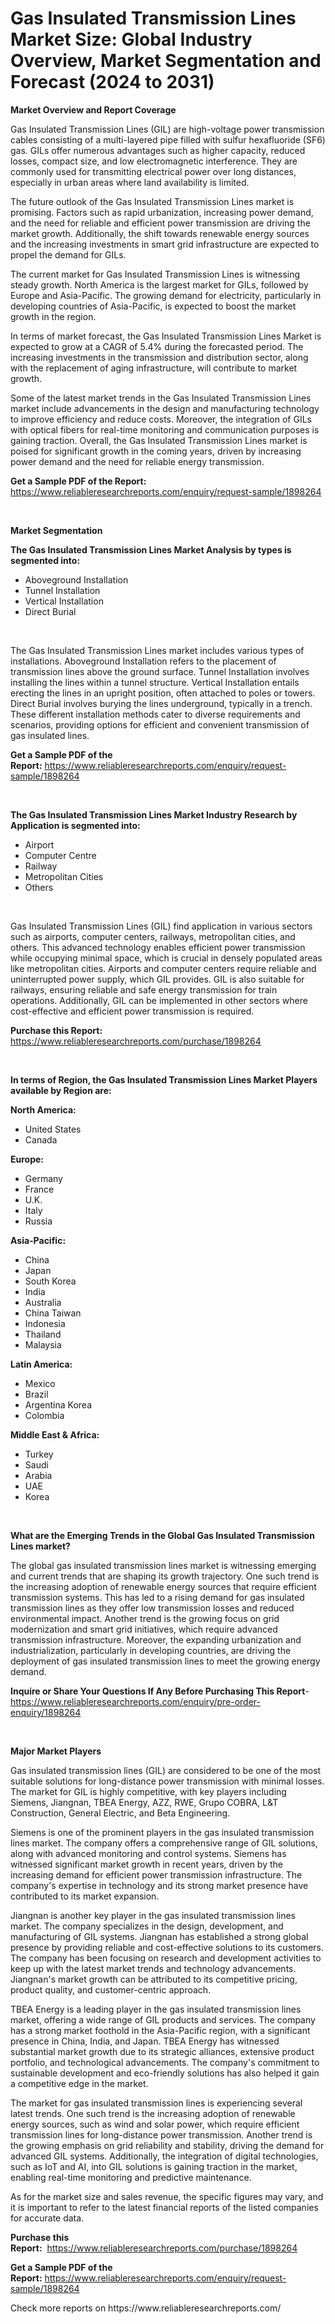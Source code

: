 <p><h1>Gas Insulated Transmission Lines Market Size: Global Industry Overview, Market Segmentation and Forecast (2024 to 2031)</h1></p><p><strong>Market Overview and Report Coverage</strong></p>
<p><p>Gas Insulated Transmission Lines (GIL) are high-voltage power transmission cables consisting of a multi-layered pipe filled with sulfur hexafluoride (SF6) gas. GILs offer numerous advantages such as higher capacity, reduced losses, compact size, and low electromagnetic interference. They are commonly used for transmitting electrical power over long distances, especially in urban areas where land availability is limited. </p><p>The future outlook of the Gas Insulated Transmission Lines market is promising. Factors such as rapid urbanization, increasing power demand, and the need for reliable and efficient power transmission are driving the market growth. Additionally, the shift towards renewable energy sources and the increasing investments in smart grid infrastructure are expected to propel the demand for GILs. </p><p>The current market for Gas Insulated Transmission Lines is witnessing steady growth. North America is the largest market for GILs, followed by Europe and Asia-Pacific. The growing demand for electricity, particularly in developing countries of Asia-Pacific, is expected to boost the market growth in the region. </p><p>In terms of market forecast, the Gas Insulated Transmission Lines Market is expected to grow at a CAGR of 5.4% during the forecasted period. The increasing investments in the transmission and distribution sector, along with the replacement of aging infrastructure, will contribute to market growth. </p><p>Some of the latest market trends in the Gas Insulated Transmission Lines market include advancements in the design and manufacturing technology to improve efficiency and reduce costs. Moreover, the integration of GILs with optical fibers for real-time monitoring and communication purposes is gaining traction. Overall, the Gas Insulated Transmission Lines market is poised for significant growth in the coming years, driven by increasing power demand and the need for reliable energy transmission.</p></p>
<p><strong>Get a Sample PDF of the Report:</strong> <a href="https://www.reliableresearchreports.com/enquiry/request-sample/1898264">https://www.reliableresearchreports.com/enquiry/request-sample/1898264</a></p>
<p>&nbsp;</p>
<p><strong>Market Segmentation</strong></p>
<p><strong>The Gas Insulated Transmission Lines Market Analysis by types is segmented into:</strong></p>
<p><ul><li>Aboveground Installation</li><li>Tunnel Installation</li><li>Vertical Installation</li><li>Direct Burial</li></ul></p>
<p>&nbsp;</p>
<p><p>The Gas Insulated Transmission Lines market includes various types of installations. Aboveground Installation refers to the placement of transmission lines above the ground surface. Tunnel Installation involves installing the lines within a tunnel structure. Vertical Installation entails erecting the lines in an upright position, often attached to poles or towers. Direct Burial involves burying the lines underground, typically in a trench. These different installation methods cater to diverse requirements and scenarios, providing options for efficient and convenient transmission of gas insulated lines.</p></p>
<p><strong>Get a Sample PDF of the Report:</strong>&nbsp;<a href="https://www.reliableresearchreports.com/enquiry/request-sample/1898264">https://www.reliableresearchreports.com/enquiry/request-sample/1898264</a></p>
<p>&nbsp;</p>
<p><strong>The Gas Insulated Transmission Lines Market Industry Research by Application is segmented into:</strong></p>
<p><ul><li>Airport</li><li>Computer Centre</li><li>Railway</li><li>Metropolitan Cities</li><li>Others</li></ul></p>
<p>&nbsp;</p>
<p><p>Gas Insulated Transmission Lines (GIL) find application in various sectors such as airports, computer centers, railways, metropolitan cities, and others. This advanced technology enables efficient power transmission while occupying minimal space, which is crucial in densely populated areas like metropolitan cities. Airports and computer centers require reliable and uninterrupted power supply, which GIL provides. GIL is also suitable for railways, ensuring reliable and safe energy transmission for train operations. Additionally, GIL can be implemented in other sectors where cost-effective and efficient power transmission is required.</p></p>
<p><strong>Purchase this Report:</strong>&nbsp; <a href="https://www.reliableresearchreports.com/purchase/1898264">https://www.reliableresearchreports.com/purchase/1898264</a></p>
<p>&nbsp;</p>
<p><strong>In terms of Region, the Gas Insulated Transmission Lines Market Players available by Region are:</strong></p>
<p>
    <p> <strong> North America: </strong>
        <ul>
            <li>United States</li>
            <li>Canada</li>
        </ul>
        </p> 
    <p> <strong> Europe: </strong>
        <ul>
            <li>Germany</li>
            <li>France</li>
            <li>U.K.</li>
            <li>Italy</li>
            <li>Russia</li>
        </ul>
        </p> 
    <p> <strong> Asia-Pacific: </strong>
        <ul>
            <li>China</li>
            <li>Japan</li>
            <li>South Korea</li>
            <li>India</li>
            <li>Australia</li>
            <li>China Taiwan</li>
            <li>Indonesia</li>
            <li>Thailand</li>
            <li>Malaysia</li>
        </ul>
        </p> 
    <p> <strong> Latin America: </strong>
        <ul>
            <li>Mexico</li>
            <li>Brazil</li>
            <li>Argentina Korea</li>
            <li>Colombia</li>
        </ul>
        </p> 
    <p> <strong> Middle East & Africa: </strong>
        <ul>
            <li>Turkey</li>
            <li>Saudi</li>
            <li>Arabia</li>
            <li>UAE</li>
            <li>Korea</li>
        </ul>
    </p>
    </p>
<p>&nbsp;</p>
<p><strong>What are the Emerging Trends in the Global Gas Insulated Transmission Lines market?</strong></p>
<p><p>The global gas insulated transmission lines market is witnessing emerging and current trends that are shaping its growth trajectory. One such trend is the increasing adoption of renewable energy sources that require efficient transmission systems. This has led to a rising demand for gas insulated transmission lines as they offer low transmission losses and reduced environmental impact. Another trend is the growing focus on grid modernization and smart grid initiatives, which require advanced transmission infrastructure. Moreover, the expanding urbanization and industrialization, particularly in developing countries, are driving the deployment of gas insulated transmission lines to meet the growing energy demand.</p></p>
<p><strong>Inquire or Share Your Questions If Any Before Purchasing This Report</strong>- <a href="https://www.reliableresearchreports.com/enquiry/pre-order-enquiry/1898264">https://www.reliableresearchreports.com/enquiry/pre-order-enquiry/1898264</a></p>
<p>&nbsp;</p>
<p><strong>Major Market Players</strong></p>
<p><p>Gas insulated transmission lines (GIL) are considered to be one of the most suitable solutions for long-distance power transmission with minimal losses. The market for GIL is highly competitive, with key players including Siemens, Jiangnan, TBEA Energy, AZZ, RWE, Grupo COBRA, L&T Construction, General Electric, and Beta Engineering.</p><p>Siemens is one of the prominent players in the gas insulated transmission lines market. The company offers a comprehensive range of GIL solutions, along with advanced monitoring and control systems. Siemens has witnessed significant market growth in recent years, driven by the increasing demand for efficient power transmission infrastructure. The company's expertise in technology and its strong market presence have contributed to its market expansion. </p><p>Jiangnan is another key player in the gas insulated transmission lines market. The company specializes in the design, development, and manufacturing of GIL systems. Jiangnan has established a strong global presence by providing reliable and cost-effective solutions to its customers. The company has been focusing on research and development activities to keep up with the latest market trends and technology advancements. Jiangnan's market growth can be attributed to its competitive pricing, product quality, and customer-centric approach.</p><p>TBEA Energy is a leading player in the gas insulated transmission lines market, offering a wide range of GIL products and services. The company has a strong market foothold in the Asia-Pacific region, with a significant presence in China, India, and Japan. TBEA Energy has witnessed substantial market growth due to its strategic alliances, extensive product portfolio, and technological advancements. The company's commitment to sustainable development and eco-friendly solutions has also helped it gain a competitive edge in the market.</p><p>The market for gas insulated transmission lines is experiencing several latest trends. One such trend is the increasing adoption of renewable energy sources, such as wind and solar power, which require efficient transmission lines for long-distance power transmission. Another trend is the growing emphasis on grid reliability and stability, driving the demand for advanced GIL systems. Additionally, the integration of digital technologies, such as IoT and AI, into GIL solutions is gaining traction in the market, enabling real-time monitoring and predictive maintenance.</p><p>As for the market size and sales revenue, the specific figures may vary, and it is important to refer to the latest financial reports of the listed companies for accurate data.</p></p>
<p><strong>Purchase this Report:</strong>&nbsp;&nbsp;<a href="https://www.reliableresearchreports.com/purchase/1898264">https://www.reliableresearchreports.com/purchase/1898264</a></p>
<p></p>
<p><strong>Get a Sample PDF of the Report:</strong>&nbsp;<a href="https://www.reliableresearchreports.com/enquiry/request-sample/1898264">https://www.reliableresearchreports.com/enquiry/request-sample/1898264</a></p>
<p>Check more reports on https://www.reliableresearchreports.com/</p>